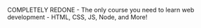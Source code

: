 COMPLETELY REDONE - The only course you need to learn web development - HTML, CSS, JS, Node, and More!